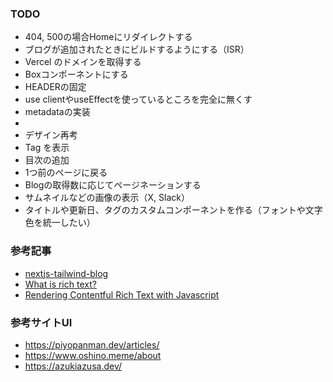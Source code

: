 ### TODO

- 404, 500の場合Homeにリダイレクトする
- ブログが追加されたときにビルドするようにする（ISR）
- Vercel のドメインを取得する
- Boxコンポーネントにする
- HEADERの固定
- use clientやuseEffectを使っているところを完全に無くす
- metadataの実装
-
- デザイン再考
- Tag を表示
- 目次の追加
- 1つ前のページに戻る
- Blogの取得数に応じてページネーションする
- サムネイルなどの画像の表示（X, Slack）
- タイトルや更新日、タグのカスタムコンポーネントを作る（フォントや文字色を統一したい）

### 参考記事

- [nextjs-tailwind-blog](https://github.com/contentful/nextjs-tailwind-blog/blob/4cdcde9c45174d9c28a21261198e215dc9b01e57/src/app/articles/%5Bslug%5D/page.tsx#L28)
- [What is rich text?](https://www.contentful.com/developers/docs/concepts/rich-text/)
- [Rendering Contentful Rich Text with Javascript](https://www.contentful.com/developers/docs/javascript/tutorials/rendering-contentful-rich-text-with-javascript/)


### 参考サイトUI
- https://piyopanman.dev/articles/
- https://www.oshino.meme/about
- https://azukiazusa.dev/